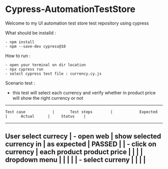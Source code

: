 # Cypress-AutomationTestStore
Welcome to my UI automation test store test repository using cypress

What should be installd : 
```
- npm install
- npm --save-dev cypress@10
```

How to run :
```
- open your terminal on dir location
- npx cypress run
- select cypress test file : currency.cy.js
```

Scenario test : 
- this test will select each currency and verify whether in product price will show the right currency or not

-------------------------------------------------------------------------------------------------------------------------
    Test case            |       Test steps        |            Expected             |      Actual      |     Status    |
-------------------------------------------------------------------------------------------------------------------------
User select currecy      |  - open web             |   show selected currency in     |  as expected     |   PASSED      |
                         |  - click on currency    |   each product product price    |                  |               |
                         |    dropdown menu        |                                 |                  |               |
                         |  - select curreny       |                                 |                  |               |
-------------------------------------------------------------------------------------------------------------------------                         
    
